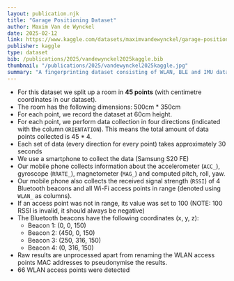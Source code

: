 ```yaml
---
layout: publication.njk
title: "Garage Positioning Dataset"
author: Maxim Van de Wynckel
date: 2025-02-12
link: https://www.kaggle.com/datasets/maximvandewynckel/garage-positioning-dataset
publisher: kaggle
type: dataset
bib: /publications/2025/vandewynckel2025kaggle.bib
thumbnail: "/publications/2025/vandewynckel2025kaggle.jpg"
summary: "A fingerprinting dataset consisting of WLAN, BLE and IMU data in a garage"
---
```

- For this dataset we split up a room in **45 points** (with centimetre coordinates in our dataset). 
- The room has the following dimensions: 500cm * 350cm
- For each point, we record the dataset at 60cm height.
- For each point, we perform data collection in four directions (indicated with the column ```ORIENTATION```). This means the total amount of data points collected is 45 * 4.
- Each set of data (every direction for every point) takes approximately 30 seconds
- We use a smartphone to collect the data (Samsung S20 FE)
- Our mobile phone collects information about the accelerometer (`ACC_`), gyroscope (`RRATE_`), magnetometer (`MAG_`) and computed pitch, roll, yaw. 
- Our mobile phone also collects the received signal strength (`RSSI`) of 4 Bluetooth beacons and all Wi-Fi access points in range (denoted using `WLAN_` as columns). 
- If an access point was not in range, its value was set to 100 (NOTE: 100 RSSI is invalid, it should always be negative)
- The Bluetooth beacons have the following coordinates (x, y, z):
    - Beacon 1: (0, 0, 150)
    - Beacon 2: (450, 0, 150)
    - Beacon 3: (250, 316, 150)
    - Beacon 4: (0, 316, 150)
- Raw results are unprocessed apart from renaming the WLAN access points MAC addresses to pseudonymise the results.
- 66 WLAN access points were detected